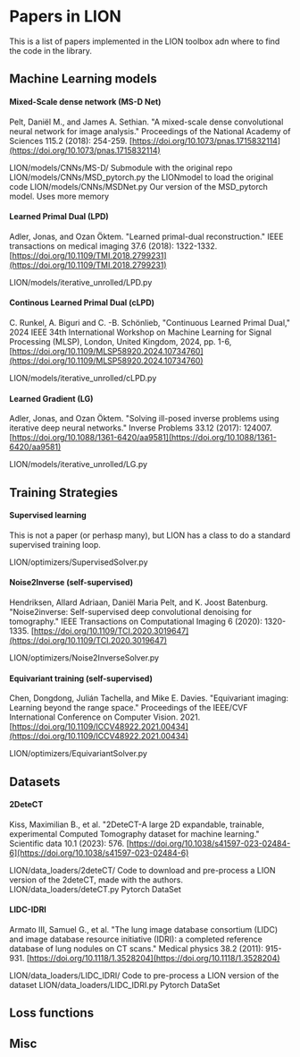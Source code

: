 # Papers in LION

This is a list of papers implemented in the LION toolbox adn where to find the code in the library. 

## Machine Learning models

#### Mixed-Scale dense network (MS-D Net)

Pelt, Daniël M., and James A. Sethian. "A mixed-scale dense convolutional neural network for image analysis." Proceedings of the National Academy of Sciences 115.2 (2018): 254-259.
[https://doi.org/10.1073/pnas.1715832114](https://doi.org/10.1073/pnas.1715832114)

LION/models/CNNs/MS-D/               Submodule with the original repo
LION/models/CNNs/MSD_pytorch.py      the LIONmodel to load the original code
LION/models/CNNs/MSDNet.py           Our version of the MSD_pytorch model. Uses more memory

#### Learned Primal Dual (LPD)

Adler, Jonas, and Ozan Öktem. "Learned primal-dual reconstruction." IEEE transactions on medical imaging 37.6 (2018): 1322-1332.
[https://doi.org/10.1109/TMI.2018.2799231](https://doi.org/10.1109/TMI.2018.2799231)

LION/models/iterative_unrolled/LPD.py 

#### Continous Learned Primal Dual (cLPD)

C. Runkel, A. Biguri and C. -B. Schönlieb, "Continuous Learned Primal Dual," 2024 IEEE 34th International Workshop on Machine Learning for Signal Processing (MLSP), London, United Kingdom, 2024, pp. 1-6,
[https://doi.org/10.1109/MLSP58920.2024.10734760](https://doi.org/10.1109/MLSP58920.2024.10734760)

LION/models/iterative_unrolled/cLPD.py 

#### Learned Gradient (LG)

Adler, Jonas, and Ozan Öktem. "Solving ill-posed inverse problems using iterative deep neural networks." Inverse Problems 33.12 (2017): 124007.
[https://doi.org/10.1088/1361-6420/aa9581](https://doi.org/10.1088/1361-6420/aa9581)

LION/models/iterative_unrolled/LG.py   

## Training Strategies

#### Supervised learning

This is not a paper (or perhasp many), but LION has a class to do a standard supervised training loop. 

LION/optimizers/SupervisedSolver.py

#### Noise2Inverse (self-supervised)

Hendriksen, Allard Adriaan, Daniël Maria Pelt, and K. Joost Batenburg. "Noise2inverse: Self-supervised deep convolutional denoising for tomography." IEEE Transactions on Computational Imaging 6 (2020): 1320-1335.
[https://doi.org/10.1109/TCI.2020.3019647](https://doi.org/10.1109/TCI.2020.3019647)

LION/optimizers/Noise2InverseSolver.py

#### Equivariant training  (self-supervised)

Chen, Dongdong, Julián Tachella, and Mike E. Davies. "Equivariant imaging: Learning beyond the range space." Proceedings of the IEEE/CVF International Conference on Computer Vision. 2021.
[https://doi.org/10.1109/ICCV48922.2021.00434](https://doi.org/10.1109/ICCV48922.2021.00434)

LION/optimizers/EquivariantSolver.py


## Datasets

#### 2DeteCT

Kiss, Maximilian B., et al. "2DeteCT-A large 2D expandable, trainable, experimental Computed Tomography dataset for machine learning." Scientific data 10.1 (2023): 576.
[https://doi.org/10.1038/s41597-023-02484-6](https://doi.org/10.1038/s41597-023-02484-6)

LION/data_loaders/2deteCT/       Code to download and pre-process a LION version of the 2deteCT, made with the authors. 
LION/data_loaders/deteCT.py      Pytorch DataSet

#### LIDC-IDRI

Armato III, Samuel G., et al. "The lung image database consortium (LIDC) and image database resource initiative (IDRI): a completed reference database of lung nodules on CT scans." Medical physics 38.2 (2011): 915-931.
[https://doi.org/10.1118/1.3528204](https://doi.org/10.1118/1.3528204)

LION/data_loaders/LIDC_IDRI/     Code to pre-process a LION version of the dataset
LION/data_loaders/LIDC_IDRI.py   Pytorch DataSet

## Loss functions

## Misc